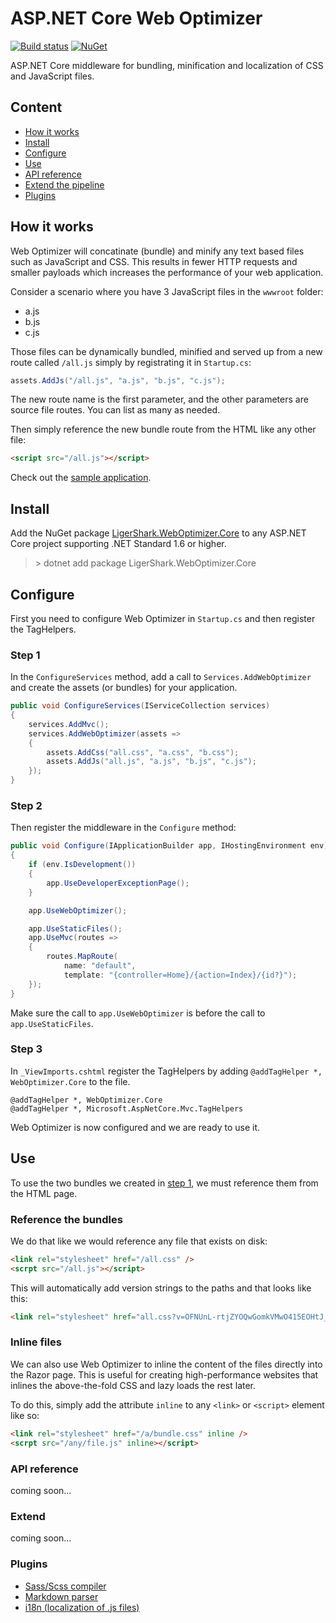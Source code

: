 # ASP.NET Core Web Optimizer

[![Build status](https://ci.appveyor.com/api/projects/status/twj2lkgnm4th6qh9?svg=true)](https://ci.appveyor.com/project/madskristensen/weboptimizer)
[![NuGet](https://img.shields.io/nuget/dt/LigerShark.WebOptimizer.Core.svg)](https://nuget.org/packages/LigerShark.WebOptimizer.Core/)

ASP.NET Core middleware for bundling, minification and localization of CSS and JavaScript files.

## Content
- [How it works](#how-it-works)
- [Install](#install)
- [Configure](#configure)
- [Use](#use)
- [API reference](#api-reference)
- [Extend the pipeline](#extend)
- [Plugins](#plugins)

## How it works
Web Optimizer will concatinate (bundle) and minify any text based files such as JavaScript and CSS. This results in fewer HTTP requests and smaller payloads which increases the performance of your web application.

Consider a scenario where you have 3 JavaScript files in the `wwwroot` folder:

- a.js
- b.js
- c.js

Those files can be dynamically bundled, minified and served up from a new route called `/all.js` simply by registrating it in `Startup.cs`:

```c#
assets.AddJs("/all.js", "a.js", "b.js", "c.js");
```

The new route name is the first parameter, and the other parameters are source file routes. You can list as many as needed.

Then simply reference the new bundle route from the HTML like any other file:

```html
<script src="/all.js"></script>
```

Check out the [sample application](https://github.com/ligershark/WebOptimizer/blob/master/samples/WebOptimizer.Core.Sample/Startup.cs).

## Install
Add the NuGet package [LigerShark.WebOptimizer.Core](https://preview.nuget.org/packages/LigerShark.WebOptimizer.Core/) to any ASP.NET Core project supporting .NET Standard 1.6 or higher.

> &gt; dotnet add package LigerShark.WebOptimizer.Core

## Configure
First you need to configure Web Optimizer in `Startup.cs` and then register the TagHelpers.

### Step 1

In the `ConfigureServices` method, add a call to `Services.AddWebOptimizer` and create the assets (or bundles) for your application.

```c#
public void ConfigureServices(IServiceCollection services)
{
    services.AddMvc();
    services.AddWebOptimizer(assets =>
    {
        assets.AddCss("all.css", "a.css", "b.css");
        assets.AddJs("all.js", "a.js", "b.js", "c.js");
    });
}
```

### Step 2
Then register the middleware in the `Configure` method:

```c#
public void Configure(IApplicationBuilder app, IHostingEnvironment env)
{
    if (env.IsDevelopment())
    {
        app.UseDeveloperExceptionPage();
    }

    app.UseWebOptimizer();

    app.UseStaticFiles();
    app.UseMvc(routes =>
    {
        routes.MapRoute(
            name: "default",
            template: "{controller=Home}/{action=Index}/{id?}");
    });
}
```

Make sure the call to `app.UseWebOptimizer` is before the call to `app.UseStaticFiles`.

### Step 3
In `_ViewImports.cshtml` register the TagHelpers by adding `@addTagHelper *, WebOptimizer.Core` to the file.

```text
@addTagHelper *, WebOptimizer.Core
@addTagHelper *, Microsoft.AspNetCore.Mvc.TagHelpers
```

Web Optimizer is now configured and we are ready to use it.

## Use
To use the two bundles we created in [step 1](#step-1), we must reference them from the HTML page. 

### Reference the bundles
We do that like we would reference any file that exists on disk:

```html
<link rel="stylesheet" href="/all.css" />
<scrpt src="/all.js"></script>
```

This will automatically add version strings to the paths and that looks like this:

```html
<link rel="stylesheet" href="all.css?v=OFNUnL-rtjZYOQwGomkVMwO415EOHtJ_Tu_s0SIlm9s" />
```

### Inline files
We can also use Web Optimizer to inline the content of the files directly into the Razor page. This is useful for creating high-performance websites that inlines the above-the-fold CSS and lazy loads the rest later.

To do this, simply add the attribute `inline` to any `<link>` or `<script>` element like so:

```html
<link rel="stylesheet" href="/a/bundle.css" inline />
<scrpt src="/any/file.js" inline></script>
```

### API reference
coming soon...

### Extend
coming soon...

### Plugins

- [Sass/Scss compiler](https://github.com/ligershark/WebOptimizer.Sass)
- [Markdown parser](https://github.com/ligershark/WebOptimizer.Markdown)
- [i18n (localization of .js files)](https://github.com/ligershark/WebOptimizer.i18n)